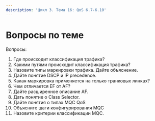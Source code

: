 ```yaml
---
description: 'Цикл 3. Тема 16: QoS 6.7-6.10'
---
```


# Вопросы по теме

Вопросы:  
1. Где происходит классификация трафика?  
2. Какими путями происходит классификация трафика?  
3. Назовите типы маркировки трафика. Дайте объяснение.  
4. Дайте понятие DSCP и IP precedence.  
5. Какая маркировка применяется на только транковых линках?  
6. Чем отличается EF от AF?  
7. Дайте расширенное описание AF.  
8. Дать понятие о Class Selector.  
9. Дайте понятия о типах MQC QoS  
10. Объясните шаги конфигурирования MQC  
11. Назовите критерии классификации MQC.  
  


